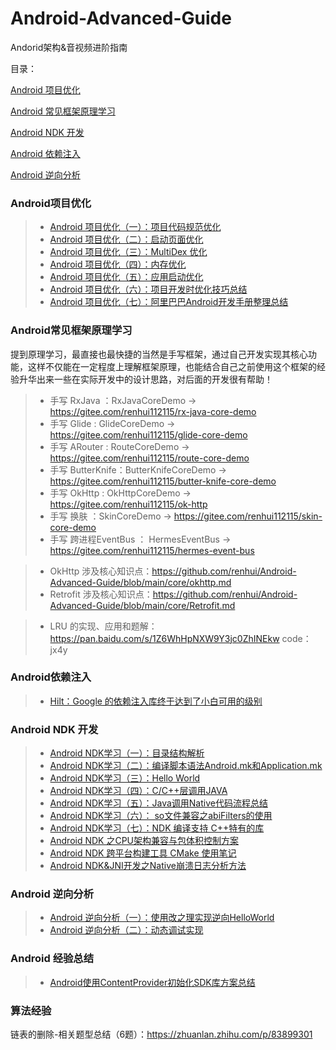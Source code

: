 # Android-Advanced-Guide

Andorid架构&音视频进阶指南

目录：

[Android 项目优化](https://github.com/renhui/Android-Advanced-Guide/blob/main/README.md#android%E9%A1%B9%E7%9B%AE%E4%BC%98%E5%8C%96)

[Android 常见框架原理学习](https://github.com/renhui/Android-Advanced-Guide/blob/main/README.md#android%E5%B8%B8%E8%A7%81%E6%A1%86%E6%9E%B6%E5%8E%9F%E7%90%86%E5%AD%A6%E4%B9%A0)

[Android NDK 开发](https://github.com/renhui/Android-Advanced-Guide/blob/main/README.md#android-ndk-%E5%BC%80%E5%8F%91)

[Android 依赖注入](https://github.com/renhui/Android-Advanced-Guide/blob/main/README.md#android%E4%BE%9D%E8%B5%96%E6%B3%A8%E5%85%A5%E8%A7%86%E9%A2%91)

[Android 逆向分析](https://github.com/renhui/Android-Advanced-Guide/blob/main/README.md#android-%E9%80%86%E5%90%91%E5%88%86%E6%9E%90)



### Android项目优化

>- [Android 项目优化（一）：项目代码规范优化](https://www.cnblogs.com/renhui/p/11005279.html)
>- [Android 项目优化（二）：启动页面优化](https://www.cnblogs.com/renhui/p/11027248.html)
>- [Android 项目优化（三）：MultiDex 优化](https://www.cnblogs.com/renhui/p/11716975.html)
>- [Android 项目优化（四）：内存优化](https://www.cnblogs.com/renhui/p/11761586.html)
>- [Android 项目优化（五）：应用启动优化](https://www.cnblogs.com/renhui/p/11768163.html)
>- [Android 项目优化（六）：项目开发时优化技巧总结](https://www.cnblogs.com/renhui/p/11772888.html)
>- [Android 项目优化（七）：阿里巴巴Android开发手册整理总结](https://www.cnblogs.com/renhui/p/11977754.html)



### Android常见框架原理学习

提到原理学习，最直接也最快捷的当然是手写框架，通过自己开发实现其核心功能，这样不仅能在一定程度上理解框架原理，也能结合自己之前使用这个框架的经验升华出来一些在实际开发中的设计思路，对后面的开发很有帮助！

>- 手写 RxJava ：RxJavaCoreDemo -> https://gitee.com/renhui112115/rx-java-core-demo
>- 手写 Glide : GlideCoreDemo -> https://gitee.com/renhui112115/glide-core-demo
>- 手写 ARouter : RouteCoreDemo -> https://gitee.com/renhui112115/route-core-demo
>- 手写 ButterKnife：ButterKnifeCoreDemo -> https://gitee.com/renhui112115/butter-knife-core-demo
>- 手写 OkHttp : OkHttpCoreDemo -> https://gitee.com/renhui112115/ok-http
>- 手写 换肤 ：SkinCoreDemo -> https://gitee.com/renhui112115/skin-core-demo
>- 手写 跨进程EventBus ： HermesEventBus -> https://gitee.com/renhui112115/hermes-event-bus



>- OkHttp 涉及核心知识点：https://github.com/renhui/Android-Advanced-Guide/blob/main/core/okhttp.md
>- Retrofit 涉及核心知识点：https://github.com/renhui/Android-Advanced-Guide/blob/main/core/Retrofit.md


>- LRU 的实现、应用和题解：https://pan.baidu.com/s/1Z6WhHpNXW9Y3jc0ZhINEkw  code：jx4y 


### Android依赖注入

>- [Hilt：Google 的依赖注入库终于达到了小白可用的级别](https://www.bilibili.com/video/BV1e54y1S72A/?spm_id_from=333.788.recommend_more_video.0)




### Android NDK 开发
>- [Android NDK学习（一）：目录结构解析](https://www.cnblogs.com/renhui/p/9156398.html)
>- [Android NDK学习（二）：编译脚本语法Android.mk和Application.mk](https://www.cnblogs.com/renhui/p/9156786.html)
>- [Android NDK学习（三）：Hello World](https://www.cnblogs.com/renhui/p/6925810.html)
>- [Android NDK学习（四）：C/C++层调用JAVA](https://www.cnblogs.com/renhui/p/8491762.html)
>- [Android NDK学习（五）：Java调用Native代码流程总结](https://www.cnblogs.com/renhui/p/9155318.html)
>- [Android NDK学习（六）： so文件兼容之abiFilters的使用](https://www.cnblogs.com/renhui/p/9083073.html)
>- [Android NDK学习（七）：NDK 编译支持 C++特有的库](https://www.cnblogs.com/renhui/p/9566271.html)
>- [Android NDK 之CPU架构兼容与包体积控制方案](https://www.cnblogs.com/renhui/p/14429624.html)
>- [Android NDK 跨平台构建工具 CMake 使用笔记](https://www.cnblogs.com/renhui/p/13614371.html)
>- [Android NDK&JNI开发之Native崩溃日志分析方法](https://www.cnblogs.com/renhui/p/13536720.html)



### Android 逆向分析

>- [Android 逆向分析（一）：使用改之理实现逆向HelloWorld](https://www.cnblogs.com/renhui/p/14218482.html)
>- [Android 逆向分析（二）：动态调试实现](https://www.cnblogs.com/renhui/p/14220687.html)
>



### Android 经验总结

>- [Android使用ContentProvider初始化SDK库方案总结](https://www.cnblogs.com/renhui/p/14700093.html)


### 算法经验

链表的删除-相关题型总结（6题）：https://zhuanlan.zhihu.com/p/83899301

